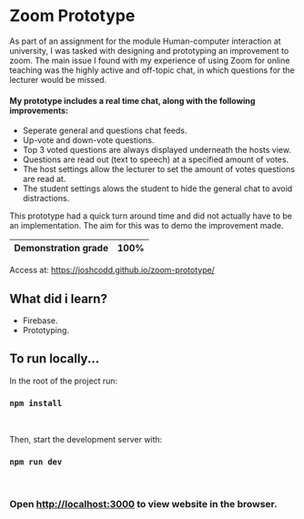 # Zoom Prototype 
As part of an assignment for the module Human-computer interaction at university, I was tasked with designing and prototyping an improvement to zoom. The main issue I found with my experience of using Zoom for online teaching was the highly active and off-topic chat, in which questions for the lecturer would be missed.

#### My prototype includes a real time chat, along with the following improvements:  
- Seperate general and questions chat feeds.  
- Up-vote and down-vote questions.
- Top 3 voted questions are always displayed underneath the hosts view.
- Questions are read out (text to speech) at a specified amount of votes.
- The host settings allow the lecturer to set the amount of votes questions are read at.
- The student settings alows the student to hide the general chat to avoid distractions.

This prototype had a quick turn around time and did not actually have to be an implementation. The aim for this was to demo the improvement made.
<br>

|Demonstration grade  | 100% |
| ------------- | ------------- |

Access at: <https://joshcodd.github.io/zoom-prototype/>


## What did i learn?

- Firebase.
- Prototyping.

## To run locally...

In the root of the project run:

### `npm install`

<br/>

Then, start the development server with:

### `npm run dev`

<br/>

### Open [http://localhost:3000](http://localhost:3000) to view website in the browser.
